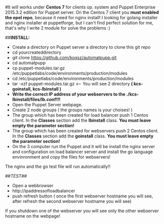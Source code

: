 #It will works under **Centos 7** for clients op. system and Puppet Enterprise 2015.3.2 edition for Puppet server. On the Centos 7 client you **must enabled the epel repo**, because it need for nginx install! I looking for golang installer and nginx installer at puppetforge, but I can't find perfect solution for me, that's why I write 2 module for solve the problems :)

##**INSTALL:**
- Create a directory on Puppet server a directory to clone this git repo
- cd yourcreateddirectory
- git clone https://github.com/koqsz/automatpupp.git
- cd automatpupp
- cp puppet-modules.tar.gz /etc/puppetlabs/code/environments/production/modules
- cd /etc/puppetlabs/code/environments/production/modules
- tar -xzf puppet-modules.tar.gz  <-- You will see 2 directory **( kcs-goinstall, kcs-lbinstall )**
- **Write the correct IP address of your webservers to the ./kcs-lbinstall/files/lb.conf!!!**
- Open the Puppet Server webpage.
- Create 2 node groups ( the groups names is your choises! )
- The group which has been created for load balancer push 1 Centos client. In the **Classes** section add the **lbinstall** class. **You must leave empty the parameter section!** 
- The group which has been created for webservers push 2 Centos client. In the **Classes** section add the **goinstall** class. **You must leave empty the parameter section!**
- On the 3 computer run the Puppet and it will be install the nginx server and configuration on load balancer server and install the go language envinronment and copy the files for webservers!

The nginx and the go test file will run automatically!!

##*TEST*##
- Open a webbrowser
- http://ipaddressofloadbalancer
- push refresh button ( once the first webserver hostname you will see, after refresh the second webserver hostname you will see)

If you shutdown one of the webserver you will see only the other webserver hostname on the webpage!


